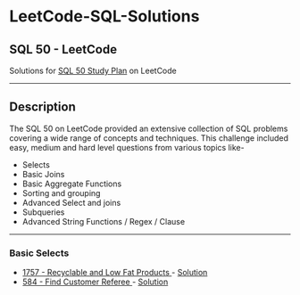 # LeetCode-SQL-Solutions
## SQL 50 - LeetCode
Solutions for [SQL 50 Study Plan](https://leetcode.com/studyplan/top-sql-50/) on LeetCode

---
## Description 
The SQL 50 on LeetCode provided an extensive collection of SQL problems covering a wide range of concepts and techniques.
This challenge included easy, medium and hard level questions from various topics like-
- Selects
- Basic Joins
- Basic Aggregate Functions
- Sorting and grouping
- Advanced Select and joins
- Subqueries
- Advanced String Functions / Regex / Clause

___
### Basic Selects
* [1757 - Recyclable and Low Fat Products ](https://leetcode.com/problems/recyclable-and-low-fat-products/) - [Solution](/01_Select/01_Recyclable%20and%20Low%20Fat%20Products.sql)
* [584 - Find Customer Referee ](https://leetcode.com/problems/find-customer-referee) - [Solution](/01_Select/02_Find%20Customer%20Referee.sql)